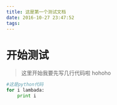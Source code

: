 ```yaml
---
title: 这是第一个测试文档
date: 2016-10-27 23:47:52
tags:
---
```


# 开始测试
> 这里开始我要先写几行代码啦
> hohoho

```python
#这是python代码
for i lambada:
    print i
```
